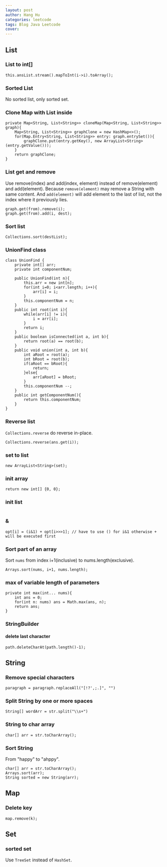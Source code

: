 ```yaml
---
layout: post
author: Hang Hu
categories: leetcode
tags: Blog Java Leetcode 
cover: 
---
```


## List

### List to int[]

```
this.ansList.stream().mapToInt(i->i).toArray();
```

### Sorted List

No sorted list, only sorted set.

### Clone Map with List inside


```
private Map<String, List<String>> cloneMap(Map<String, List<String>> graph){
    Map<String, List<String>> graphClone = new HashMap<>();
    for(Map.Entry<String, List<String>> entry: graph.entrySet()){
        graphClone.put(entry.getKey(), new ArrayList<String>(entry.getValue()));
    }
    return graphClone;
}
```


### List get and remove


Use remove(index) and add(index, element) instead of remove(element) and add(element). Because `remove(element)` may remove a String with same content. And `add(element)` will add element to the last of list, not the index where it previously lies.


```
graph.get(from).remove(i);
graph.get(from).add(i, dest);
```


### Sort list


```
Collections.sort(destList);
```


### UnionFind class


```
class UnionFind {
    private int[] arr;
    private int componentNum;

    public UnionFind(int n){
        this.arr = new int[n];
        for(int i=0; i<arr.length; i++){
            arr[i] = i;
        }
        this.componentNum = n;
    }
    public int root(int i){
        while(arr[i] != i){
            i = arr[i];
        }
        return i;
    }
    public boolean isConnected(int a, int b){
        return root(a) == root(b);
    }
    public void union(int a, int b){
        int aRoot = root(a);
        int bRoot = root(b);
        if(aRoot == bRoot){
            return;
        }else{
            arr[aRoot] = bRoot;
        }
        this.componentNum --;
    }
    public int getComponentNum(){
        return this.componentNum;
    }
}
```



### Reverse list


`Collections.reverse` do reverse in-place.


```
Collections.reverse(ans.get(i));
```


### set to list


```
new ArrayList<String>(set);
```


### init array


```
return new int[] {0, 0};
```


### init list


```

```


### &


```
opt[i] = (i&1) + opt[i>>>1]; // have to use () for i&1 otherwise + will be executed first
```


### Sort part of an array


Sort `nums` from index i+1(inclusive) to nums.length(exclusive).


```
Arrays.sort(nums, i+1, nums.length);
```



### max of variable length of parameters


```
private int max(int... nums){
    int ans = 0;
    for(int n: nums) ans = Math.max(ans, n);
    return ans;
}
```


### StringBuilder


#### delete last character


```
path.deleteCharAt(path.length()-1);
```


## String


### Remove special characters


```
paragraph = paragraph.replaceAll("[!?',;.]", "")
```


### Split String by one or more spaces


```
String[] wordArr = str.split("\\s+")
```


### String to char array

```
char[] arr = str.toCharArray();
```

### Sort String

From "happy" to "ahppy".

```
char[] arr = str.toCharArray();
Arrays.sort(arr);
String sorted = new String(arr);
```

## Map


### Delete key


```
map.remove(k);
```

## Set

### sorted set

Use `TreeSet` instead of `HashSet`.

